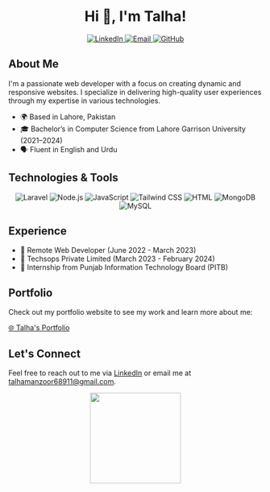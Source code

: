 <!-- Markdown Header -->
<h1 align="center">Hi 👋, I'm Talha!</h1>

<p align="center">
  <a href="https://www.linkedin.com/in/talha-manzoor-112a57269" target="_blank">
    <img src="https://img.shields.io/badge/LinkedIn-Talha%20Manzoor-blue?logo=linkedin&logoColor=white" alt="LinkedIn" />
  </a>
  <a href="mailto:talhamanzoor68911@gmail.com">
    <img src="https://img.shields.io/badge/Email-talhamanzoor68911@gmail.com-red?logo=gmail&logoColor=white" alt="Email" />
  </a>
  <a href="https://github.com/Talha6891" target="_blank">
    <img src="https://img.shields.io/badge/GitHub-Talha6891-black?logo=github&logoColor=white" alt="GitHub" />
  </a>
</p>

<!-- About Me Section -->
## About Me

I'm a passionate web developer with a focus on creating dynamic and responsive websites. I specialize in delivering high-quality user experiences through my expertise in various technologies.

- 🌍 Based in Lahore, Pakistan
- 🎓 Bachelor’s in Computer Science from Lahore Garrison University (2021–2024)
- 🗣️ Fluent in English and Urdu

## Technologies & Tools

<p align="center">
  <img src="https://img.shields.io/badge/PHP-Laravel-F7DF1C?logo=laravel&logoColor=white" alt="Laravel" />
  <img src="https://img.shields.io/badge/Node.js-339933?logo=nodedotjs&logoColor=white" alt="Node.js" />
  <img src="https://img.shields.io/badge/Vanilla%20JavaScript-F7DF1C?logo=javascript&logoColor=white" alt="JavaScript" />
  <img src="https://img.shields.io/badge/Tailwind%20CSS-38B2AC?logo=tailwindcss&logoColor=white" alt="Tailwind CSS" />
  <img src="https://img.shields.io/badge/HTML-E34F26?logo=html5&logoColor=white" alt="HTML" />
  <img src="https://img.shields.io/badge/MongoDB-47A248?logo=mongodb&logoColor=white" alt="MongoDB" />
  <img src="https://img.shields.io/badge/MySQL-4479A1?logo=mysql&logoColor=white" alt="MySQL" />
</p>

## Experience

- 💼 Remote Web Developer (June 2022 - March 2023)
- 💼 Techsops Private Limited (March 2023 - February 2024)
- 🏢 Internship from Punjab Information Technology Board (PITB)

## Portfolio

Check out my portfolio website to see my work and learn more about me:

[🌐 Talha's Portfolio](https://talha-portfolio-1.vercel.app)

## Let's Connect

Feel free to reach out to me via [LinkedIn](https://www.linkedin.com/in/talha-manzoor-112a57269) or email me at [talhamanzoor68911@gmail.com](mailto:talhamanzoor68911@gmail.com).

<!-- GitHub Stats -->
<p align="center">
  <img height="180em" src="https://github-readme-stats.vercel.app/api?username=Talha6891&show_icons=true&hide_border=true&count_private=true&include_all_commits=true&hide_title=true&theme=radical" />
</p>
